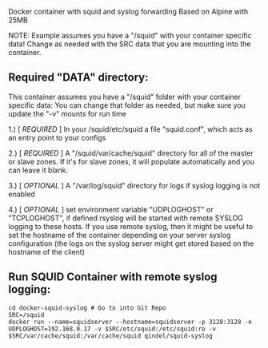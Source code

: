 Docker container with squid and syslog forwarding
Based on Alpine with 25MB

NOTE: Example assumes you have a "/squid" with your container specific data!
Change as needed with the SRC data that you are mounting into the container.


## Required "DATA" directory:
This container assumes you have a "/squid" folder with your container specific data:
You can change that folder as needed, but make sure you update the "-v" mounts for run time

1.) [ *REQUIRED* ] In your /squid/etc/squid a file "squid.conf", which acts as an entry point to your configs

2.) [ *REQUIRED* ] A "/squid/var/cache/squid" directory for all of the master or slave zones. If it's for slave zones, it will populate automatically and you can leave it blank.

3.) [ *OPTIONAL* ] A "/var/log/squid" directory for logs if syslog logging is not enabled

4.) [ *OPTIONAL* ] set environment variable "UDPLOGHOST" or "TCPLOGHOST", if defined rsyslog will be started with remote SYSLOG logging to these hosts. If you use remote syslog, then it might be useful to set the hostname of the container depending on your server syslog configuration (the logs on the syslog server might get stored based on the hostname of the client)


## Run SQUID Container with remote syslog logging:
```
cd docker-squid-syslog # Go to into Git Repo
SRC=/squid
docker run --name=squidserver --hostname=squidserver -p 3128:3128 -e UDPLOGHOST=192.168.0.17 -v $SRC/etc/squid:/etc/squid:ro -v $SRC/var/cache/squid:/var/cache/squid qindel/squid-syslog
```

